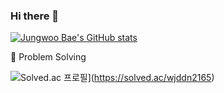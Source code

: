 ### Hi there 👋

<!-- [![Top Langs](https://github-readme-stats.vercel.app/api/top-langs/?username=wjddn2165&layout=compact)](https://github.com/wjddn2165/github-readme-stats)
 -->
 
 
 
 
 
 
 
[![Jungwoo Bae's GitHub stats](https://github-readme-stats.vercel.app/api?username=wjddn2165&theme=dark)](https://github.com/wjddn2165/github-readme-stats)



💪 Problem Solving


![Solved.ac
프로필](http://mazassumnida.wtf/api/v2/generate_badge?boj=wjddn2165)](https://solved.ac/wjddn2165)
